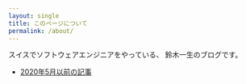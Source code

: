 ```yaml
---
layout: single
title: このページについて
permalink: /about/
---
```


スイスでソフトウェアエンジニアをやっている、
鈴木一生のブログです。

- [2020年5月以前の記事](https://blog.issei.org/)
